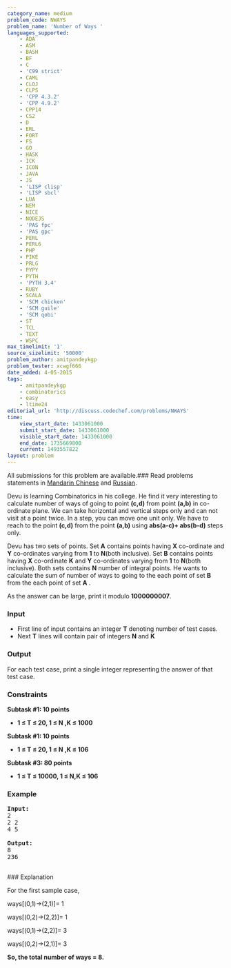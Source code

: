 ```yaml
---
category_name: medium
problem_code: NWAYS
problem_name: 'Number of Ways '
languages_supported:
    - ADA
    - ASM
    - BASH
    - BF
    - C
    - 'C99 strict'
    - CAML
    - CLOJ
    - CLPS
    - 'CPP 4.3.2'
    - 'CPP 4.9.2'
    - CPP14
    - CS2
    - D
    - ERL
    - FORT
    - FS
    - GO
    - HASK
    - ICK
    - ICON
    - JAVA
    - JS
    - 'LISP clisp'
    - 'LISP sbcl'
    - LUA
    - NEM
    - NICE
    - NODEJS
    - 'PAS fpc'
    - 'PAS gpc'
    - PERL
    - PERL6
    - PHP
    - PIKE
    - PRLG
    - PYPY
    - PYTH
    - 'PYTH 3.4'
    - RUBY
    - SCALA
    - 'SCM chicken'
    - 'SCM guile'
    - 'SCM qobi'
    - ST
    - TCL
    - TEXT
    - WSPC
max_timelimit: '1'
source_sizelimit: '50000'
problem_author: amitpandeykgp
problem_tester: xcwgf666
date_added: 4-05-2015
tags:
    - amitpandeykgp
    - combinatorics
    - easy
    - ltime24
editorial_url: 'http://discuss.codechef.com/problems/NWAYS'
time:
    view_start_date: 1433061000
    submit_start_date: 1433061000
    visible_start_date: 1433061000
    end_date: 1735669800
    current: 1493557822
layout: problem
---
```

All submissions for this problem are available.###  Read problems statements in [Mandarin Chinese](http://www.codechef.com/download/translated/LTIME24/mandarin/NWAYS.pdf) and [Russian](http://www.codechef.com/download/translated/LTIME24/russian/NWAYS.pdf).

Devu is learning Combinatorics in his college. He find it very interesting to calculate number of ways of going to point **(c,d)** from point **(a,b)** in co-ordinate plane. We can take horizontal and vertical steps only and can not visit at a point twice. In a step, you can move one unit only. We have to reach to the point **(c,d)** from the point **(a,b)** using **abs(a-c)+ abs(b-d)** steps only.

Devu has two sets of points. Set **A** contains points having **X** co-ordinate  and **Y** co-ordinates varying from **1** to **N**(both inclusive). Set **B** contains points having **X** co-ordinate **K** and **Y** co-ordinates varying from **1** to **N**(both inclusive). Both sets contains **N** number of integral points. He wants to calculate the sum of number of ways to going to the each point of set **B** from the each point of set **A** .

As the answer can be large, print it modulo **1000000007**.

### Input

- First line of input contains an integer **T** denoting number of test cases.
- Next **T** lines will contain pair of integers **N** and **K**
### Output

For each test case, print a single integer representing the answer of that test case.

### Constraints

**Subtask #1: 10 points**

- **1 ≤ T ≤ 20, 1 ≤ N ,K ≤ 1000**

**Subtask #1: 10 points**

- **1 ≤ T ≤ 20, 1 ≤ N ,K ≤ 106**

**Subtask #3: 80 points**

- **1 ≤ T ≤ 10000, 1 ≤ N,K ≤ 106**

### Example


<pre><b>Input:</b>
2
2 2
4 5

<b>Output:</b>
8
236

</pre>### Explanation
For the first sample case,

ways\[(0,1)->(2,1)\]= 1

ways\[(0,2)->(2,2)\]= 1

ways\[(0,1)->(2,2)\]= 3

ways\[(0,2)->(2,1)\]= 3

**So, the total number of ways = 8.**
